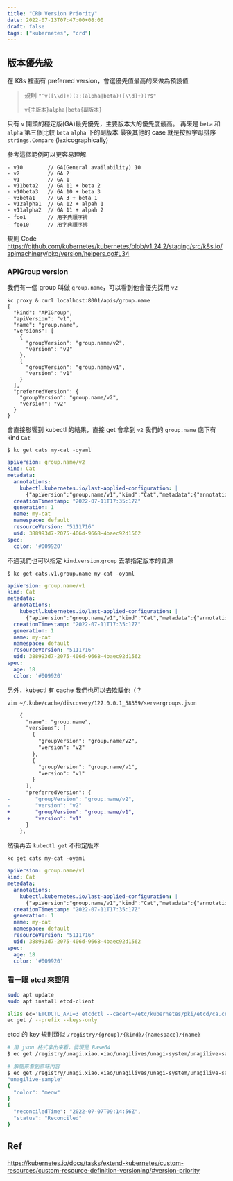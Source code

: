 ```yaml
---
title: "CRD Version Priority"
date: 2022-07-13T07:47:00+08:00
draft: false
tags: ["kubernetes", "crd"]
---
```


## 版本優先級
在 K8s 裡面有 preferred version，會選優先值最高的來做為預設值

> 規則 `"^v([\\d]+)(?:(alpha|beta)([\\d]+))?$"`
>
> `v{主版本}alpha|beta{副版本}`


只有 `v` 開頭的穩定版(GA)最先優先，主要版本大的優先度最高。
再來是 `beta` 和 `alpha`
第三個比較 `beta` `alpha` 下的副版本
最後其他的 case 就是按照字母排序 `strings.Compare` (lexicographically)

參考這個範例可以更容易理解
```
- v10        // GA(General availability) 10
- v2         // GA 2
- v1         // GA 1
- v11beta2   // GA 11 + beta 2
- v10beta3   // GA 10 + beta 3
- v3beta1    // GA 3 + beta 1
- v12alpha1  // GA 12 + alpah 1
- v11alpha2  // GA 11 + alpah 2
- foo1       // 用字典順序排
- foo10      // 用字典順序排
```

規則 Code
https://github.com/kubernetes/kubernetes/blob/v1.24.2/staging/src/k8s.io/apimachinery/pkg/version/helpers.go#L34

### APIGroup version
我們有一個 group 叫做 `group.name`，可以看到他會優先採用 `v2`
```
kc proxy & curl localhost:8001/apis/group.name
{
  "kind": "APIGroup",
  "apiVersion": "v1",
  "name": "group.name",
  "versions": [
    {
      "groupVersion": "group.name/v2",
      "version": "v2"
    },
    {
      "groupVersion": "group.name/v1",
      "version": "v1"
    }
  ],
  "preferredVersion": {
    "groupVersion": "group.name/v2",
    "version": "v2"
  }
}
```

會直接影響到 kubectl 的結果，直接 get 會拿到 `v2`
我們的 `group.name` 底下有 kind `Cat`
```
$ kc get cats my-cat -oyaml
```

```yaml
apiVersion: group.name/v2
kind: Cat
metadata:
  annotations:
    kubectl.kubernetes.io/last-applied-configuration: |
      {"apiVersion":"group.name/v1","kind":"Cat","metadata":{"annotations":{},"name":"my-cat","namespace":"default"},"spec":{"age":18,"color":"#009920"}}
  creationTimestamp: "2022-07-11T17:35:17Z"
  generation: 1
  name: my-cat
  namespace: default
  resourceVersion: "5111716"
  uid: 388993d7-2075-406d-9668-4baec92d1562
spec:
  color: '#009920'
```

不過我們也可以指定 `kind`.`version`.`group` 去拿指定版本的資源
```
$ kc get cats.v1.group.name my-cat -oyaml
```

```yaml
apiVersion: group.name/v1
kind: Cat
metadata:
  annotations:
    kubectl.kubernetes.io/last-applied-configuration: |
      {"apiVersion":"group.name/v1","kind":"Cat","metadata":{"annotations":{},"name":"my-cat","namespace":"default"},"spec":{"age":18,"color":"#009920"}}
  creationTimestamp: "2022-07-11T17:35:17Z"
  generation: 1
  name: my-cat
  namespace: default
  resourceVersion: "5111716"
  uid: 388993d7-2075-406d-9668-4baec92d1562
spec:
  age: 18
  color: '#009920'
```

另外，kubectl 有 cache 我們也可以去欺騙他（？
```
vim ~/.kube/cache/discovery/127.0.0.1_58359/servergroups.json
```
```diff
    {
      "name": "group.name",
      "versions": [
        {
          "groupVersion": "group.name/v2",
          "version": "v2"
        },
        {
          "groupVersion": "group.name/v1",
          "version": "v1"
        }
      ],
      "preferredVersion": {
-        "groupVersion": "group.name/v2",
-        "version": "v2"
+        "groupVersion": "group.name/v1",
+        "version": "v1"
      }
    },
```

然後再去 `kubectl get` 不指定版本
```
kc get cats my-cat -oyaml
```
```yaml
apiVersion: group.name/v1
kind: Cat
metadata:
  annotations:
    kubectl.kubernetes.io/last-applied-configuration: |
      {"apiVersion":"group.name/v1","kind":"Cat","metadata":{"annotations":{},"name":"my-cat","namespace":"default"},"spec":{"age":18,"color":"#009920"}}
  creationTimestamp: "2022-07-11T17:35:17Z"
  generation: 1
  name: my-cat
  namespace: default
  resourceVersion: "5111716"
  uid: 388993d7-2075-406d-9668-4baec92d1562
spec:
  age: 18
  color: '#009920'
```

### 看一眼 etcd 來證明
```bash
sudo apt update
sudo apt install etcd-client

alias ec='ETCDCTL_API=3 etcdctl --cacert=/etc/kubernetes/pki/etcd/ca.crt --cert=/etc/kubernetes/pki/etcd/peer.crt --key=/etc/kubernetes/pki/etcd/peer.key'
ec get / --prefix --keys-only
```

etcd 的 key 規則類似 `/registry/{group}/{kind}/{namespace}/{name}`

```bash
# 用 json 格式拿出來看，發現是 Base64
$ ec get /registry/unagi.xiao.xiao/unagilives/unagi-system/unagilive-sample -wjson | jq .

# 解開來看到原味內容
$ ec get /registry/unagi.xiao.xiao/unagilives/unagi-system/unagilive-sample -wjson | jq -r .kvs[0].value | base64 -d | jq '.metadata.name, .spec, .status'
"unagilive-sample"
{
  "color": "meow"
}
{
  "reconciledTime": "2022-07-07T09:14:56Z",
  "status": "Reconciled"
}
```

## Ref
https://kubernetes.io/docs/tasks/extend-kubernetes/custom-resources/custom-resource-definition-versioning/#version-priority
